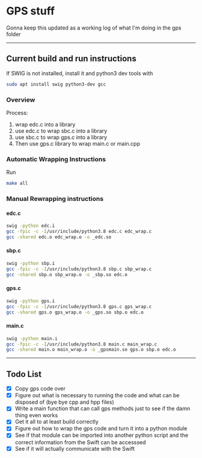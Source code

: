 # GPS stuff

Gonna keep this updated as a working log of what I'm doing in the gps folder

---

## Current build and run instructions

If SWIG is not installed, install it and python3 dev tools with

```bash
sudo apt install swig python3-dev gcc
```

### Overview

Process:

1. wrap edc.c into a library
2. use edc.c to wrap sbc.c into a library
3. use sbc.c to wrap gps.c into a library
4. Then use gps.c library to wrap main.c or main.cpp

### Automatic Wrapping Instructions

Run

```bash
make all
```

### Manual Rewrapping instructions

#### edc.c

```bash
swig -python edc.i
gcc -fpic -c -I/usr/include/python3.8 edc.c edc_wrap.c
gcc -shared edc.o edc_wrap.o -o _edc.so
```

#### sbp.c

```bash
swig -python sbp.i
gcc -fpic -c -I/usr/include/python3.8 sbp.c sbp_wrap.c
gcc -shared sbp.o sbp_wrap.o -o _sbp.so edc.o 
```

#### gps.c

```bash
swig -python gps.i
gcc -fpic -c -I/usr/include/python3.8 gps.c gps_wrap.c
gcc -shared gps.o gps_wrap.o -o _gps.so sbp.o edc.o
```

#### main.c

```bash
swig -python main.i
gcc -fpic -c -I/usr/include/python3.8 main.c main_wrap.c
gcc -shared main.o main_wrap.o -o _gpsmain.so gps.o sbp.o edc.o
```

---

## Todo List

- [x] Copy gps code over
- [x] Figure out what is necessary to running the code and what can be disposed of (bye bye cpp and hpp files)
- [x] Write a main function that can call gps methods just to see if the damn thing even works
- [x] Get it all to at least build correctly
- [x] Figure out how to wrap the gps code and turn it into a python module
- [x] See if that module can be imported into another python script and the correct information from the Swift can be accesssed
- [x] See if it will actually communicate with the Swift
